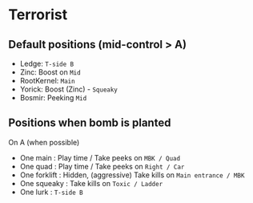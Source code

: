Terrorist
===

Default positions (mid-control > A)
---

 * Ledge: ```T-side B```
 * Zinc: Boost on ```Mid```
 * RootKernel: ```Main```
 * Yorick: Boost (Zinc) - ```Squeaky```
 * Bosmir: Peeking ```Mid```

Positions when bomb is planted
---

On A (when possible)

 * One main : Play time / Take peeks on ```MBK / Quad```
 * One quad : Play time / Take peeks on ```Right / Car```
 * One forklift : Hidden, (aggressive) Take kills on ```Main entrance / MBK```
 * One squeaky : Take kills on ```Toxic / Ladder```
 * One lurk : ```T-side B```
